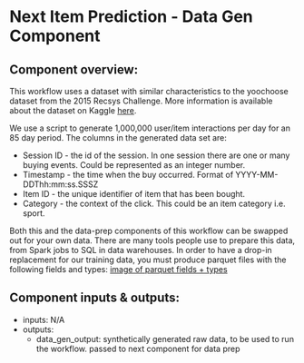 # Next Item Prediction - Data Gen Component
## Component overview: 
This workflow uses a dataset with similar characteristics to the yoochoose dataset from the 2015 Recsys Challenge. More information is available about the dataset on Kaggle [here](https://www.kaggle.com/datasets/chadgostopp/recsys-challenge-2015).

We use a script to generate 1,000,000 user/item interactions per day for an 85 day period. The columns in the generated data set are:
- Session ID - the id of the session. In one session there are one or many buying events. Could be represented as an integer number.
- Timestamp - the time when the buy occurred. Format of YYYY-MM-DDThh:mm:ss.SSSZ
- Item ID - the unique identifier of item that has been bought.
- Category - the context of the click. This could be an item category i.e. sport.

Both this and the data-prep components of this workflow can be swapped out for your own data. There are many tools people use to prepare this data, from Spark jobs to SQL in data warehouses. In order to have a drop-in replacement for our training data, you must produce parquet files with the following fields and types:
[image of parquet fields + types](parquet-sample.png)

## Component inputs & outputs: 
- inputs: N/A
- outputs: 
    - data_gen_output: synthetically generated raw data, to be used to run the workflow. passed to next component for data prep
